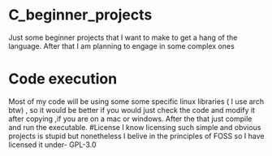 # C_beginner_projects
Just some beginner projects that I want to make to get a hang of the language. After that I am planning to engage in some complex ones
# Code execution 
Most of my code will be using some some specific linux libraries ( I use arch btw) , so it would be better if you would just check the code and modify it after copying ,if you are on a mac or windows.
After the that just compile and run the executable.
#License
I know licensing such simple and obvious projects is stupid but nonetheless I belive in the principles of FOSS so I have licensed it under- GPL-3.0
